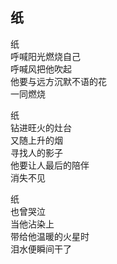 ## 纸

纸<br>
呼喊阳光燃烧自己<br>
呼喊风把他吹起<br>
他要与远方沉默不语的花<br>
一同燃烧<br>

纸<br>
钻进旺火的灶台<br>
又随上升的烟<br>
寻找人的影子<br>
他要让人最后的陪伴<br>
消失不见<br>

纸<br>
也曾哭泣<br>
当他沾染上<br>
带给他温暖的火星时<br>
泪水便瞬间干了<br>
